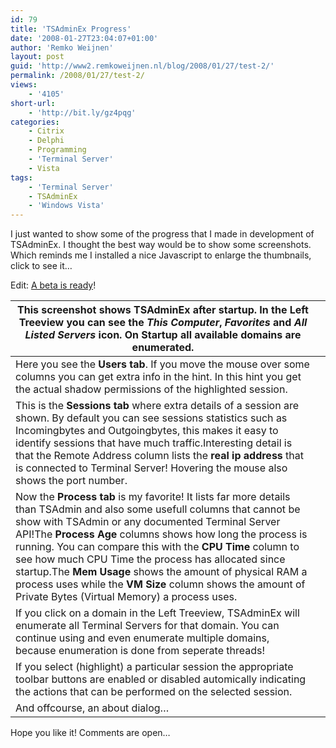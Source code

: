 ```yaml
---
id: 79
title: 'TSAdminEx Progress'
date: '2008-01-27T23:04:07+01:00'
author: 'Remko Weijnen'
layout: post
guid: 'http://www2.remkoweijnen.nl/blog/2008/01/27/test-2/'
permalink: /2008/01/27/test-2/
views:
    - '4105'
short-url:
    - 'http://bit.ly/gz4pqg'
categories:
    - Citrix
    - Delphi
    - Programming
    - 'Terminal Server'
    - Vista
tags:
    - 'Terminal Server'
    - TSAdminEx
    - 'Windows Vista'
---
```


I just wanted to show some of the progress that I made in development of TSAdminEx. I thought the best way would be to show some screenshots. Which reminds me I installed a nice Javascript to enlarge the thumbnails, click to see it…

Edit: [A beta is ready](http://192.168.40.25:8081/2009/02/20/tsadminex-beta-release/)!

| This screenshot shows TSAdminEx after startup. In the Left Treeview you can see the *This Computer*, *Favorites* and *All Listed Servers* icon. On Startup **all available domains** are enumerated. | <highslide altdesc="Click to Enlarge" captiontext="TSAdminEx - Main Screen" image="http://192.168.40.25:8081/wp-content/uploads/2008/01/tsadminex001.png" thumbnail="http://192.168.40.25:8081/wp-content/uploads/2008/01/tsadminex001.thumbnail.png"></highslide> |
|---|---|
| Here you see the **Users** **tab**. If you move the mouse over some columns you can get extra info in the hint. In this hint you get the actual shadow permissions of the highlighted session. | <highslide altdesc="Click to Enlarge" captiontext="TSAdminEx - The Users Tab" image="http://192.168.40.25:8081/wp-content/uploads/2008/01/tsadminex002.png" thumbnail="http://192.168.40.25:8081/wp-content/uploads/2008/01/tsadminex002.thumbnail.png"></highslide> |
| This is the **Sessions** **tab** where extra details of a session are shown. By default you can see sessions statistics such as Incomingbytes and Outgoingbytes, this makes it easy to identify sessions that have much traffic.Interesting detail is that the Remote Address column lists the **real ip address** that is connected to Terminal Server! Hovering the mouse also shows the port number. | <highslide altdesc="Click to Enlarge" captiontext="TSAdminEx - The Sessions Tab" image="http://192.168.40.25:8081/wp-content/uploads/2008/01/tsadminex003.png" thumbnail="http://192.168.40.25:8081/wp-content/uploads/2008/01/tsadminex003.thumbnail.png"></highslide> |
| Now the **Process** **tab** is my favorite! It lists far more details than TSAdmin and also some usefull columns that cannot be show with TSAdmin or any documented Terminal Server API!The **Process Age** columns shows how long the process is running. You can compare this with the **CPU Time** column to see how much CPU Time the process has allocated since startup.The **Mem Usage** shows the amount of physical RAM a process uses while the **VM Size** column shows the amount of Private Bytes (Virtual Memory) a process uses. | <highslide altdesc="Click to Enlarge" captiontext="TSAdminEx - The Processes Tab" image="http://192.168.40.25:8081/wp-content/uploads/2008/01/tsadminex004.png" thumbnail="http://192.168.40.25:8081/wp-content/uploads/2008/01/tsadminex004.thumbnail.png"></highslide> |
| If you click on a domain in the Left Treeview, TSAdminEx will enumerate all Terminal Servers for that domain. You can continue using and even enumerate multiple domains, because enumeration is done from seperate threads! | <highslide altdesc="Click to Enlarge" captiontext="TSAdminEx - Enumerating Domains" image="http://192.168.40.25:8081/wp-content/uploads/2008/01/tsadminex005.png" thumbnail="http://192.168.40.25:8081/wp-content/uploads/2008/01/tsadminex005.thumbnail.png"></highslide> |
| If you select (highlight) a particular session the appropriate toolbar buttons are enabled or disabled automically indicating the actions that can be performed on the selected session. | <highslide altdesc="Click to Enlarge" captiontext="TSAdminEx - Toolbar buttons" image="http://192.168.40.25:8081/wp-content/uploads/2008/01/tsadminex006.png" thumbnail="http://192.168.40.25:8081/wp-content/uploads/2008/01/tsadminex006.thumbnail.png"></highslide> |
| And offcourse, an about dialog… | <highslide altdesc="Click to Enlarge" captiontext="TSAdminEx - The About Dialog" image="http://192.168.40.25:8081/wp-content/uploads/2008/01/tsadminex007.png" thumbnail="http://192.168.40.25:8081/wp-content/uploads/2008/01/tsadminex007.thumbnail.png"></highslide> |

Hope you like it! Comments are open…